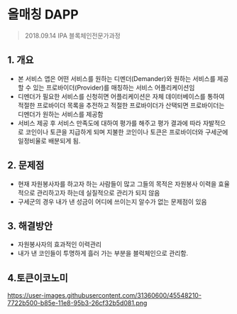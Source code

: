 # 올매칭 DAPP

> 2018.09.14
> IPA 블록체인전문가과정


## 1. 개요
 - 본 서비스 앱은 어떤 서비스를 원하는 디멘더(Demander)와 원하는 서비스를 제공할 수 있는 프로바이더(Provider)를 매칭하는 서비스 어플리케이션임
 - 디멘더가 필요한 서비스를 신청히면 어플리케이션은 자체 데이터베이스를 통하여 적절한 프로바이더 목록을 추전하고 적절한 프로바이더가 산택되면 프로바이더는 디멘더가 원하는 서비스를 제공함
 - 서비스 제공 후 서비스 만족도에 대하여 평가를 해주고 평가 결과에 따라 자발적으로 코인이나 토큰을 지급하게 되며 지불한 코인이나 토큰은 프로바이더와 구세군에 일정비율로 배분되게 됨.

## 2. 문제점
- 현재 자원봉사자를 하고자 하는 사람들이 많고 그들의 목적은 자원봉사 이력을 효율적으로 관리하고자 하는데 실질적으로 관리가 되지 않음
- 구세군의 경우 내가 낸 성금이 어디에 쓰이는지 알수가 없는 문제점이 있음


## 3. 해결방안
- 자원봉사자의 효과적인 이력관리 
- 내가 낸 코인들이 투명하게 흘러 가는 부분을 블럭체인으로 관리함.

## 4.토큰이코노미

https://user-images.githubusercontent.com/31360600/45548210-7722b500-b85e-11e8-95b3-26cf32b5d081.png
